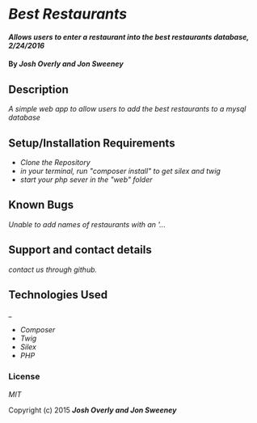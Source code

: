 # _Best Restaurants_

#### _Allows users to enter a restaurant into the best restaurants database, 2/24/2016_

#### By _**Josh Overly and Jon Sweeney**_

## Description

_A simple web app to allow users to add the best restaurants to a mysql database_

## Setup/Installation Requirements

* _Clone the Repository_
* _in your terminal, run  "composer install"   to get silex and twig_
* _start your php sever in the "web" folder_


## Known Bugs

_Unable to add names of restaurants with an '..._

## Support and contact details

_contact us through github._

## Technologies Used

_
* _Composer_
* _Twig_
* _Silex_
* _PHP_

### License

*MIT*

Copyright (c) 2015 **_Josh Overly and Jon Sweeney_**
